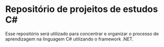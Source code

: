 # Repositório de projeitos de estudos C#

Esse repositório será utilizado para concentrar e organizar o processo de aprendizagem na linguagem C# utilizando o framework .NET.